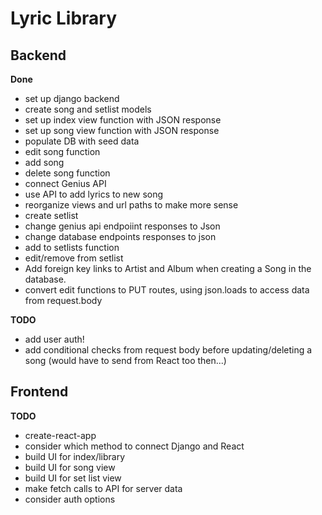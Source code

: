 # Lyric Library

## Backend

**Done**
- set up django backend
- create song and setlist models
- set up index view function with JSON response
- set up song view function with JSON response
- populate DB with seed data
- edit song function
- add song
- delete song function
- connect Genius API
- use API to add lyrics to new song
- reorganize views and url paths to make more sense
- create setlist
- change genius api endpoiint responses to Json
- change database endpoints responses to json
- add to setlists function
- edit/remove from setlist 
- Add foreign key links to Artist and Album when creating a Song in the database.
- convert edit functions to PUT routes, using json.loads to access data from request.body

**TODO**
- add user auth!
- add conditional checks from request body before updating/deleting a song (would have to send from React too then...)

## Frontend

**TODO**
- create-react-app
- consider which method to connect Django and React
- build UI for index/library
- build UI for song view
- build UI for set list view
- make fetch calls to API for server data
- consider auth options
